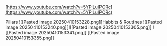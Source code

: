 [https://www.youtube.com/watch?v=5YPlLuIPORc](https://www.youtube.com/watch?v=5YPlLuIPORc)

Pillars
![[Pasted image 20250410153228.png]]Habbits & Routines
![[Pasted image 20250410153240.png]]![[Pasted image 20250410153305.png]]
![[Pasted image 20250410153341.png]]![[Pasted image 20250410153355.png]]